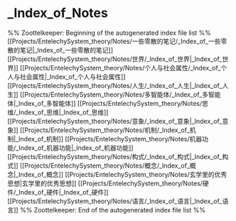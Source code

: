 # _Index_of_Notes
%% Zoottelkeeper: Beginning of the autogenerated index file list  %%
 [[Projects/EntelechySystem_theory/Notes/一些零散的笔记/_Index_of_一些零散的笔记|_Index_of_一些零散的笔记]]
 [[Projects/EntelechySystem_theory/Notes/世界/_Index_of_世界|_Index_of_世界]]
 [[Projects/EntelechySystem_theory/Notes/个人与社会属性/_Index_of_个人与社会属性|_Index_of_个人与社会属性]]
 [[Projects/EntelechySystem_theory/Notes/人生/_Index_of_人生|_Index_of_人生]]
 [[Projects/EntelechySystem_theory/Notes/多智能体/_Index_of_多智能体|_Index_of_多智能体]]
 [[Projects/EntelechySystem_theory/Notes/思维/_Index_of_思维|_Index_of_思维]]
 [[Projects/EntelechySystem_theory/Notes/意象/_Index_of_意象|_Index_of_意象]]
 [[Projects/EntelechySystem_theory/Notes/机制/_Index_of_机制|_Index_of_机制]]
 [[Projects/EntelechySystem_theory/Notes/机器功能/_Index_of_机器功能|_Index_of_机器功能]]
 [[Projects/EntelechySystem_theory/Notes/构式/_Index_of_构式|_Index_of_构式]]
 [[Projects/EntelechySystem_theory/Notes/概念/_Index_of_概念|_Index_of_概念]]
 [[Projects/EntelechySystem_theory/Notes/玄学里的优秀思想|玄学里的优秀思想]]
 [[Projects/EntelechySystem_theory/Notes/硬件/_Index_of_硬件|_Index_of_硬件]]
 [[Projects/EntelechySystem_theory/Notes/语言/_Index_of_语言|_Index_of_语言]]
%% Zoottelkeeper: End of the autogenerated index file list  %%
